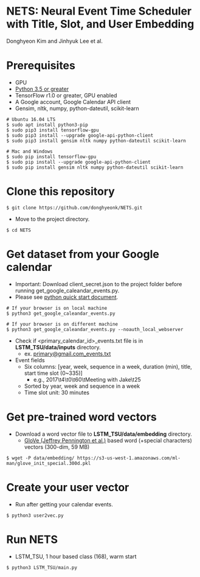 # NETS: Neural Event Time Scheduler with Title, Slot, and User Embedding
Donghyeon Kim and Jinhyuk Lee et al.

# Prerequisites
* GPU
* [Python 3.5 or greater](https://www.python.org/downloads/)
* TensorFlow r1.0 or greater, GPU enabled
* A Google account, Google Calendar API client
* Gensim, nltk, numpy, python-dateutil, scikit-learn
    
```
# Ubuntu 16.04 LTS
$ sudo apt install python3-pip
$ sudo pip3 install tensorflow-gpu
$ sudo pip3 install --upgrade google-api-python-client
$ sudo pip3 install gensim nltk numpy python-dateutil scikit-learn
```
```
# Mac and Windows
$ sudo pip install tensorflow-gpu
$ sudo pip install --upgrade google-api-python-client
$ sudo pip install gensim nltk numpy python-dateutil scikit-learn
```

# Clone this repository
```
$ git clone https://github.com/donghyeonk/NETS.git
```

* Move to the project directory.
```
$ cd NETS
```

# Get dataset from your Google calendar
* Important: Download client_secret.json to the project folder before running get_google_caleandar_events.py.
* Please see [python quick start document](https://developers.google.com/google-apps/calendar/quickstart/python#step_1_turn_on_the_api_name).

```
# If your browser is on local machine
$ python3 get_google_caleandar_events.py
```
```
# If your browser is on different machine
$ python3 get_google_caleandar_events.py --noauth_local_webserver
```
* Check if &lt;primary_calendar_id>_events.txt file is in **LSTM_TSU/data/inputs** directory.
    * ex. primary@gmail.com_events.txt
* Event fields
    * Six columns: [year, week, sequence in a week, duration (min), title, start time slot (0~335)]
        * e.g., 2017\t4\t0\t60\tMeeting with Jake\t25
    * Sorted by year, week and sequence in a week
    * Time slot unit: 30 minutes


# Get pre-trained word vectors
* Download a word vector file to **LSTM_TSU/data/embedding** directory. 
    * [GloVe (Jeffrey Pennington et al.)](http://nlp.stanford.edu/projects/glove/) based word (+special characters) vectors (300-dim, 59 MB)
```
$ wget -P data/embedding/ https://s3-us-west-1.amazonaws.com/ml-man/glove_init_special.300d.pkl
```

# Create your user vector
* Run after getting your calendar events.
```
$ python3 user2vec.py
```

# Run NETS
* LSTM_TSU, 1 hour based class (168), warm start
```
$ python3 LSTM_TSU/main.py
```
